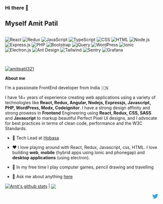 
  

  

### Hi there 👋

  

  

## Myself Amit Patil
<div style="display: flex">

![React](https://img.shields.io/badge/-React-61DAFB?style=flat&logo=react&logoColor=white)
![Redux](https://img.shields.io/badge/-Redux-764ABC?style=flat&logo=redux&logoColor=white)
![JavaScript](https://img.shields.io/badge/-JavaScript-F7DF1E?style=flat&logo=javascript&logoColor=white)
![TypeScript](https://img.shields.io/badge/-TypeScript-3178C6?style=flat&logo=typescript&logoColor=white)
![CSS](https://img.shields.io/badge/-CSS-1572B6?style=flat&logo=css3&logoColor=white)
![HTML](https://img.shields.io/badge/-HTML5-E34F26?style=flat&logo=html5&logoColor=white)
![Node.js](https://img.shields.io/badge/-Node.js-339933?style=flat&logo=node.js&logoColor=white)
![Express.js](https://img.shields.io/badge/-Express.js-000000?style=flat&logo=express&logoColor=white)
![PHP](https://img.shields.io/badge/-PHP-777BB4?style=flat&logo=php&logoColor=white)
![Bootstrap](https://img.shields.io/badge/-Bootstrap-563D7C?style=flat&logo=bootstrap&logoColor=white)
![jQuery](https://img.shields.io/badge/-jQuery-0769AD?style=flat&logo=jquery&logoColor=white)
![WordPress](https://img.shields.io/badge/-WordPress-21759B?style=flat&logo=wordpress&logoColor=white)
![Ionic](https://img.shields.io/badge/-Ionic-3880FF?style=flat&logo=ionic&logoColor=white)
![Electron.js](https://img.shields.io/badge/-Electron-47848F?style=flat&logo=electron&logoColor=white)
![Ant Design](https://img.shields.io/badge/-Ant_Design-1890FF?style=flat&logo=antdesign&logoColor=white)
![Tailwind](https://img.shields.io/badge/-TailwindCSS-06B6D4?style=flat&logo=tailwindcss&logoColor=white)
![Sentry](https://img.shields.io/badge/-Sentry-332F41?style=flat&logo=sentry&logoColor=white)
![Grafana](https://img.shields.io/badge/-Grafana-F46800?style=flat&logo=grafana&logoColor=white)
  
<!--  
<img alt="react" height="30" src="https://raw.githubusercontent.com/github/explore/80688e429a7d4ef2fca1e82350fe8e3517d3494d/topics/react/react.png" />
<img alt="redux" height="30" src="https://raw.githubusercontent.com/github/explore/80688e429a7d4ef2fca1e82350fe8e3517d3494d/topics/redux/redux.png" />
<img alt="javascriopt" height="30" src="https://raw.githubusercontent.com/github/explore/80688e429a7d4ef2fca1e82350fe8e3517d3494d/topics/javascript/javascript.png" />
<img alt="typescript" height="30" src="https://raw.githubusercontent.com/github/explore/80688e429a7d4ef2fca1e82350fe8e3517d3494d/topics/typescript/typescript.png"/>
<img alt="css" height="30" src="https://raw.githubusercontent.com/github/explore/80688e429a7d4ef2fca1e82350fe8e3517d3494d/topics/css/css.png"/>
<img alt="html" height="30" src="https://raw.githubusercontent.com/github/explore/80688e429a7d4ef2fca1e82350fe8e3517d3494d/topics/html/html.png"/>
<img alt="nodejs" height="30" src="https://juststickers.in/wp-content/uploads/2019/07/nodejs.png"/>
<img alt="express js" height="30" src="https://upload.wikimedia.org/wikipedia/commons/6/64/Expressjs.png"/>
<img alt="nodejs" height="30" src="https://camo.githubusercontent.com/c19794479239935607c6c2e501a2f67e495e567ef91e0a1524474d645f52f86c/68747470733a2f2f63646e2e776f726c64766563746f726c6f676f2e636f6d2f6c6f676f732f6e6578746a732d322e737667"/>
<img alt="php" height="30" src="https://raw.githubusercontent.com/github/explore/80688e429a7d4ef2fca1e82350fe8e3517d3494d/topics/php/php.png"/>
<img alt="bootstrap" height="30" src="https://raw.githubusercontent.com/github/explore/80688e429a7d4ef2fca1e82350fe8e3517d3494d/topics/bootstrap/bootstrap.png"/>
<img alt="jquery" height="30" src="https://raw.githubusercontent.com/github/explore/80688e429a7d4ef2fca1e82350fe8e3517d3494d/topics/jquery/jquery.png"/>
<img alt="wordpress" height="30" src="https://raw.githubusercontent.com/github/explore/80688e429a7d4ef2fca1e82350fe8e3517d3494d/topics/wordpress/wordpress.png"/>
<img alt="ionic" height="30" src="https://encrypted-tbn0.gstatic.com/images?q=tbn:ANd9GcRqJZuk231xDvLafBXK6I47B32mywaPb-4GBw&s" />
<img alt="electron js" height="30" src="https://www.electronjs.org/assets/img/logo.svg" />
<img alt="ant design" height="30" src="https://static-00.iconduck.com/assets.00/ant-design-icon-512x512-xbdsnx83.png"/>
<img alt="tailwind" height="30" src="https://camo.githubusercontent.com/52643e404ca1a1d90beb0095ebddda4b16b8c30dfcfeb5d42355a2df037c7c8e/68747470733a2f2f7777772e766563746f726c6f676f2e7a6f6e652f6c6f676f732f7461696c77696e646373732f7461696c77696e646373732d69636f6e2e737667" />
<img alt="sentry" height="30" src="https://www.appbrain.com/static/202408212147594/blob/sdk-logos/sentry.png" />
<img alt="grafana" height="30" src="https://securityonline.info/wp-content/uploads/2024/09/Grafana_logo.svg_.png" />
  -->
</div>
<br />
<p align="left"> <a href="https://github.com/ryo-ma/github-profile-trophy"><img src="https://github-profile-trophy.vercel.app/?username=amitpatil321&theme=juicyfresh" alt="amitpatil321" /></a> </p>

**About me**

I'm a passionate FrontEnd developer from India 🇮🇳

  

  

I have 14+ years of experience creating web applications using a variety of technologies like **React, Redux, Angular, Nodejs, Expressjs, Javascript, PHP, WordPress, Modx, Codeignitor**. I have a strong design affinity and strong prowess in **Frontend** Engineering using **React, Redux, CSS, SASS** and **Javascript** to markup beautiful Perfect Pixel UI designs, and I advocate for best practices in terms of clean code, performance and the W3C Standards.

  

  



  

  

- 💼 Tech Lead at [Hobasa](https://hobasa.com/)

  

  

- ❤️ I love playing around with React, Redux, Javascript, css, HTML. I love building **web**, **mobile**  (hybrid apps using Ionic and phonegap) and **desktop applications** (using electron).

  

  

- 🎸 In my free time I play computer games, pencil drawing and travelling

  

  

- 💬 Ask me about anything [here](https://github.com/amitpatil321/amitpatil321/issues)

  

  

<a  href="https://github.com/amitpatil321/github-readme-stats"><img  align="center"  src="https://github-readme-stats.vercel.app/api?username=amitpatil321&show_icons=true&include_all_commits=true&theme=buefy&hide_border=true"  alt="Amit's github stats"  /></a> | <a  href="https://github.com/amitpatil321/github-readme-stats"><img  align="center"  src="https://github-readme-stats.vercel.app/api/top-langs?username=amitpatil321&show_icons=true&count_private=true&hide_border=true"  /></a> 
  

  

<a  href="https://twitter.com/amitspatil">
<img  align="right"  alt="Amit Patil | Twitter"  width="21px"  src="https://raw.githubusercontent.com/amitpatil321/amitpatil321/master/assets/twitter.svg"  />
</a>
